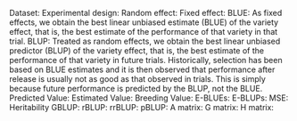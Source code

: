 Dataset:
Experimental design:
Random effect:
Fixed effect:
BLUE: As fixed effects, we obtain the best linear unbiased estimate (BLUE) of the variety effect, that is, the best estimate of the performance of that variety in that trial. 
BLUP: Treated as random effects, we obtain the best linear unbiased predictor (BLUP) of the variety effect, that is, the best estimate of the performance of that variety in future trials.
Historically, selection has been based on BLUE estimates and it is then observed that performance after release is usually not as good as that observed in trials. This is simply because future performance is predicted by the BLUP, not the BLUE. 
Predicted Value:
Estimated Value:
Breeding Value:
E-BLUEs:
E-BLUPs:
MSE:
Heritability
GBLUP:
rBLUP:
rrBLUP:
pBLUP:
A matrix:
G matrix:
H matrix:
